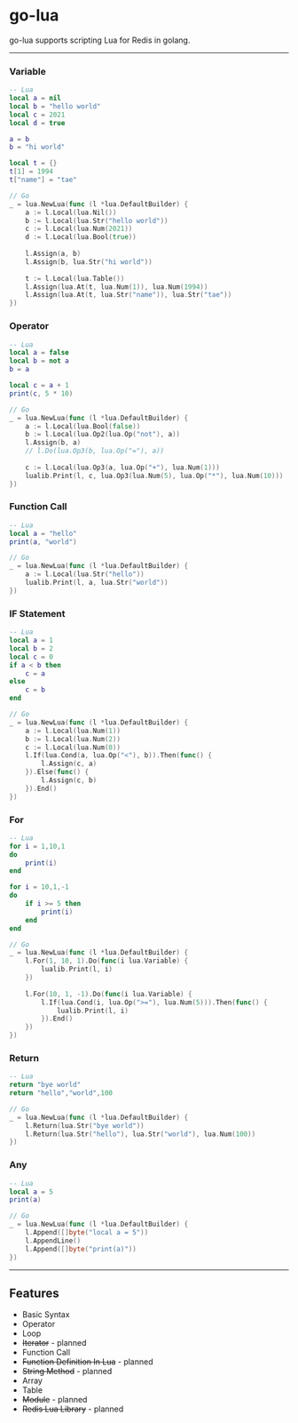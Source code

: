 # go-lua

go-lua supports scripting Lua for Redis in golang.

---

### Variable

```lua
-- Lua
local a = nil
local b = "hello world"
local c = 2021
local d = true

a = b
b = "hi world"

local t = {}
t[1] = 1994
t["name"] = "tae"
```

```go
// Go
_ = lua.NewLua(func (l *lua.DefaultBuilder) {
    a := l.Local(lua.Nil())
    b := l.Local(lua.Str("hello world"))
    c := l.Local(lua.Num(2021))
    d := l.Local(lua.Bool(true))
    
    l.Assign(a, b)
    l.Assign(b, lua.Str("hi world"))
    
    t := l.Local(lua.Table())
    l.Assign(lua.At(t, lua.Num(1)), lua.Num(1994))
    l.Assign(lua.At(t, lua.Str("name")), lua.Str("tae"))
})
```

### Operator

```lua
-- Lua
local a = false
local b = not a
b = a

local c = a + 1
print(c, 5 * 10)
```

```go
// Go
_ = lua.NewLua(func (l *lua.DefaultBuilder) {
    a := l.Local(lua.Bool(false))
    b := l.Local(lua.Op2(lua.Op("not"), a))
    l.Assign(b, a)
    // l.Do(lua.Op3(b, lua.Op("="), a))
	
    c := l.Local(lua.Op3(a, lua.Op("+"), lua.Num(1)))
    lualib.Print(l, c, lua.Op3(lua.Num(5), lua.Op("*"), lua.Num(10)))
})

```

### Function Call

```lua
-- Lua
local a = "hello"
print(a, "world")
```

```go
// Go
_ = lua.NewLua(func (l *lua.DefaultBuilder) {
    a := l.Local(lua.Str("hello"))
    lualib.Print(l, a, lua.Str("world"))
})
```

### IF Statement

```lua
-- Lua
local a = 1
local b = 2
local c = 0
if a < b then
    c = a
else
    c = b
end
```

```go
// Go
_ = lua.NewLua(func (l *lua.DefaultBuilder) {
    a := l.Local(lua.Num(1))
    b := l.Local(lua.Num(2))
    c := l.Local(lua.Num(0))
    l.If(lua.Cond(a, lua.Op("<"), b)).Then(func() {
    	l.Assign(c, a)
    }).Else(func() {
        l.Assign(c, b)	
    }).End()
})
```

### For
```lua
-- Lua
for i = 1,10,1
do
    print(i)
end

for i = 10,1,-1
do
    if i >= 5 then
        print(i)
    end
end
```

```go
// Go
_ = lua.NewLua(func (l *lua.DefaultBuilder) {
    l.For(1, 10, 1).Do(func(i lua.Variable) {
    	lualib.Print(l, i)
    })
    
    l.For(10, 1, -1).Do(func(i lua.Variable) {
    	l.If(lua.Cond(i, lua.Op(">="), lua.Num(5))).Then(func() {
            lualib.Print(l, i)	
        }).End()
    })
})
```

### Return

```lua
-- Lua
return "bye world"
return "hello","world",100
```

```go
// Go
_ = lua.NewLua(func (l *lua.DefaultBuilder) {
    l.Return(lua.Str("bye world"))
    l.Return(lua.Str("hello"), lua.Str("world"), lua.Num(100))
})
```

### Any

```lua
-- Lua
local a = 5
print(a)
```

```go
// Go
_ = lua.NewLua(func (l *lua.DefaultBuilder) {
    l.Append([]byte("local a = 5"))
    l.AppendLine()
    l.Append([]byte("print(a)"))
})
```

---
## Features

- Basic Syntax
- Operator
- Loop
- ~~Iterator~~ - planned
- Function Call
- ~~Function Definition In Lua~~ - planned
- ~~String Method~~ - planned
- Array
- Table
- ~~Module~~ - planned
- ~~Redis Lua Library~~ - planned
